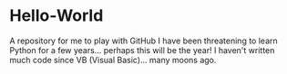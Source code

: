 # Hello-World
A repository for me to play with GitHub
I have been threatening to learn Python for a few years... perhaps this will be the year!
I haven't written much code since VB (Visual Basic)... many moons ago.  
